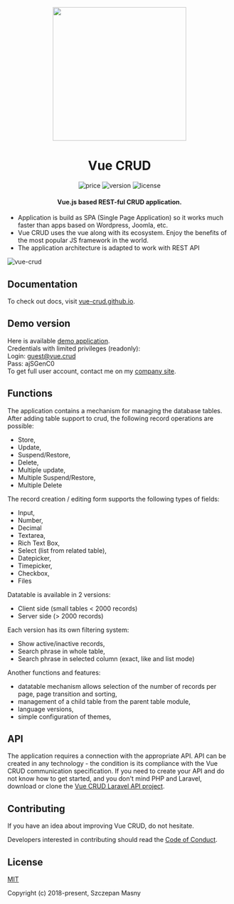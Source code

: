 <p align="center">
  <img width="300" height="auto" src="https://user-images.githubusercontent.com/18534115/49319435-29ccf000-f4fd-11e8-9fc6-8678864132bd.png">
</p>
<h1 align="center">Vue CRUD</h1>
<div align="center">
  <a><img alt="price" src="https://img.shields.io/badge/price-FREE-blue.svg"></a>
  <a><img alt="version" src="https://img.shields.io/badge/version-v0.7.1-yellow.svg"></a>
  <a><img alt="license" src="https://img.shields.io/badge/license-MIT-green.svg"></a>
</div>

<h4 align="center">Vue.js based REST-ful CRUD application.</h4>

* Application is build as SPA (Single Page Application) so it works much faster than apps based on Wordpress, Joomla, etc.
* Vue CRUD uses the vue along with its ecosystem. Enjoy the benefits of the most popular JS framework in the world.
* The application architecture is adapted to work with REST API

![vue-crud](https://user-images.githubusercontent.com/18534115/50497274-5b6ea380-0a36-11e9-8dd6-2a7bc6875fe6.gif)

## Documentation
To check out docs, visit <a href="https://vue-crud.github.io/" target="_blank">vue-crud.github.io</a>.

## Demo version
Here is available <a href="http://crud.id-a.pl" target="_blank">demo application</a>.\
Credentials with limited privileges (readonly):\
Login:  guest@vue.crud\
Pass:   ajSGenC0\
To get full user account, contact me on my <a href="http://id-a.pl" target="_blank">company site</a>.

## Functions
The application contains a mechanism for managing the database tables. After adding table support to crud, the following record operations are possible:

* Store,
* Update,
* Suspend/Restore,
* Delete,
* Multiple update,
* Multiple Suspend/Restore,
* Multiple Delete

The record creation / editing form supports the following types of fields:

* Input,
* Number,
* Decimal
* Textarea,
* Rich Text Box,
* Select (list from related table),
* Datepicker,
* Timepicker,
* Checkbox,
* Files

Datatable is available in 2 versions:
* Client side (small tables < 2000 records)
* Server side (> 2000 records)

Each version has its own filtering system:
* Show active/inactive records,
* Search phrase in whole table,
* Search phrase in selected column (exact, like and list mode)

Another functions and features:
* datatable mechanism allows selection of the number of records per page, page transition and sorting,
* management of a child table from the parent table module,
* language versions,
* simple configuration of themes,

## API
The application requires a connection with the appropriate API. API can be created in any technology - the condition is its compliance with the Vue CRUD communication specification. If you need to create your API and do not know how to get started, and you don't mind PHP and Laravel, download or clone the <a href="https://github.com/szczepanmasny/vue-crud-laravel-api" target="_blank">Vue CRUD Laravel API project</a>.

## Contributing
If you have an idea about improving Vue CRUD, do not hesitate.

Developers interested in contributing should read the [Code of Conduct](./CODE_OF_CONDUCT.md).

## License
[MIT](https://opensource.org/licenses/MIT)

Copyright (c) 2018-present, Szczepan Masny
